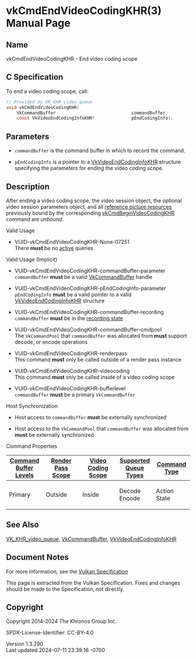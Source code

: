 # vkCmdEndVideoCodingKHR(3) Manual Page

## Name

vkCmdEndVideoCodingKHR - End video coding scope



## <a href="#_c_specification" class="anchor"></a>C Specification

To end a video coding scope, call:

``` c
// Provided by VK_KHR_video_queue
void vkCmdEndVideoCodingKHR(
    VkCommandBuffer                             commandBuffer,
    const VkVideoEndCodingInfoKHR*              pEndCodingInfo);
```

## <a href="#_parameters" class="anchor"></a>Parameters

- `commandBuffer` is the command buffer in which to record the command.

- `pEndCodingInfo` is a pointer to a
  [VkVideoEndCodingInfoKHR](https://registry.khronos.org/vulkan/specs/1.3-extensions/man/html/VkVideoEndCodingInfoKHR.html) structure
  specifying the parameters for ending the video coding scope.

## <a href="#_description" class="anchor"></a>Description

After ending a video coding scope, the video session object, the
optional video session parameters object, and all <a
href="https://registry.khronos.org/vulkan/specs/1.3-extensions/html/vkspec.html#bound-reference-picture-resources"
target="_blank" rel="noopener">reference picture resources</a>
previously bound by the corresponding
[vkCmdBeginVideoCodingKHR](https://registry.khronos.org/vulkan/specs/1.3-extensions/man/html/vkCmdBeginVideoCodingKHR.html) command are
*unbound*.

Valid Usage

- <a href="#VUID-vkCmdEndVideoCodingKHR-None-07251"
  id="VUID-vkCmdEndVideoCodingKHR-None-07251"></a>
  VUID-vkCmdEndVideoCodingKHR-None-07251  
  There **must** be no <a
  href="https://registry.khronos.org/vulkan/specs/1.3-extensions/html/vkspec.html#queries-operation-active"
  target="_blank" rel="noopener">active</a> queries

Valid Usage (Implicit)

- <a href="#VUID-vkCmdEndVideoCodingKHR-commandBuffer-parameter"
  id="VUID-vkCmdEndVideoCodingKHR-commandBuffer-parameter"></a>
  VUID-vkCmdEndVideoCodingKHR-commandBuffer-parameter  
  `commandBuffer` **must** be a valid
  [VkCommandBuffer](https://registry.khronos.org/vulkan/specs/1.3-extensions/man/html/VkCommandBuffer.html) handle

- <a href="#VUID-vkCmdEndVideoCodingKHR-pEndCodingInfo-parameter"
  id="VUID-vkCmdEndVideoCodingKHR-pEndCodingInfo-parameter"></a>
  VUID-vkCmdEndVideoCodingKHR-pEndCodingInfo-parameter  
  `pEndCodingInfo` **must** be a valid pointer to a valid
  [VkVideoEndCodingInfoKHR](https://registry.khronos.org/vulkan/specs/1.3-extensions/man/html/VkVideoEndCodingInfoKHR.html) structure

- <a href="#VUID-vkCmdEndVideoCodingKHR-commandBuffer-recording"
  id="VUID-vkCmdEndVideoCodingKHR-commandBuffer-recording"></a>
  VUID-vkCmdEndVideoCodingKHR-commandBuffer-recording  
  `commandBuffer` **must** be in the [recording
  state](#commandbuffers-lifecycle)

- <a href="#VUID-vkCmdEndVideoCodingKHR-commandBuffer-cmdpool"
  id="VUID-vkCmdEndVideoCodingKHR-commandBuffer-cmdpool"></a>
  VUID-vkCmdEndVideoCodingKHR-commandBuffer-cmdpool  
  The `VkCommandPool` that `commandBuffer` was allocated from **must**
  support decode, or encode operations

- <a href="#VUID-vkCmdEndVideoCodingKHR-renderpass"
  id="VUID-vkCmdEndVideoCodingKHR-renderpass"></a>
  VUID-vkCmdEndVideoCodingKHR-renderpass  
  This command **must** only be called outside of a render pass instance

- <a href="#VUID-vkCmdEndVideoCodingKHR-videocoding"
  id="VUID-vkCmdEndVideoCodingKHR-videocoding"></a>
  VUID-vkCmdEndVideoCodingKHR-videocoding  
  This command **must** only be called inside of a video coding scope

- <a href="#VUID-vkCmdEndVideoCodingKHR-bufferlevel"
  id="VUID-vkCmdEndVideoCodingKHR-bufferlevel"></a>
  VUID-vkCmdEndVideoCodingKHR-bufferlevel  
  `commandBuffer` **must** be a primary `VkCommandBuffer`

Host Synchronization

- Host access to `commandBuffer` **must** be externally synchronized

- Host access to the `VkCommandPool` that `commandBuffer` was allocated
  from **must** be externally synchronized

Command Properties

<table class="tableblock frame-all grid-all stretch">
<colgroup>
<col style="width: 20%" />
<col style="width: 20%" />
<col style="width: 20%" />
<col style="width: 20%" />
<col style="width: 20%" />
</colgroup>
<thead>
<tr>
<th class="tableblock halign-left valign-top"><a
href="#VkCommandBufferLevel">Command Buffer Levels</a></th>
<th class="tableblock halign-left valign-top"><a
href="#vkCmdBeginRenderPass">Render Pass Scope</a></th>
<th class="tableblock halign-left valign-top"><a
href="#vkCmdBeginVideoCodingKHR">Video Coding Scope</a></th>
<th class="tableblock halign-left valign-top"><a
href="#VkQueueFlagBits">Supported Queue Types</a></th>
<th class="tableblock halign-left valign-top"><a
href="#fundamentals-queueoperation-command-types">Command Type</a></th>
</tr>
</thead>
<tbody>
<tr>
<td class="tableblock halign-left valign-top"><p>Primary</p></td>
<td class="tableblock halign-left valign-top"><p>Outside</p></td>
<td class="tableblock halign-left valign-top"><p>Inside</p></td>
<td class="tableblock halign-left valign-top"><p>Decode<br />
Encode</p></td>
<td class="tableblock halign-left valign-top"><p>Action<br />
State</p></td>
</tr>
</tbody>
</table>

## <a href="#_see_also" class="anchor"></a>See Also

[VK_KHR_video_queue](https://registry.khronos.org/vulkan/specs/1.3-extensions/man/html/VK_KHR_video_queue.html),
[VkCommandBuffer](https://registry.khronos.org/vulkan/specs/1.3-extensions/man/html/VkCommandBuffer.html),
[VkVideoEndCodingInfoKHR](https://registry.khronos.org/vulkan/specs/1.3-extensions/man/html/VkVideoEndCodingInfoKHR.html)

## <a href="#_document_notes" class="anchor"></a>Document Notes

For more information, see the <a
href="https://registry.khronos.org/vulkan/specs/1.3-extensions/html/vkspec.html#vkCmdEndVideoCodingKHR"
target="_blank" rel="noopener">Vulkan Specification</a>

This page is extracted from the Vulkan Specification. Fixes and changes
should be made to the Specification, not directly.

## <a href="#_copyright" class="anchor"></a>Copyright

Copyright 2014-2024 The Khronos Group Inc.

SPDX-License-Identifier: CC-BY-4.0

Version 1.3.290  
Last updated 2024-07-11 23:39:16 -0700
